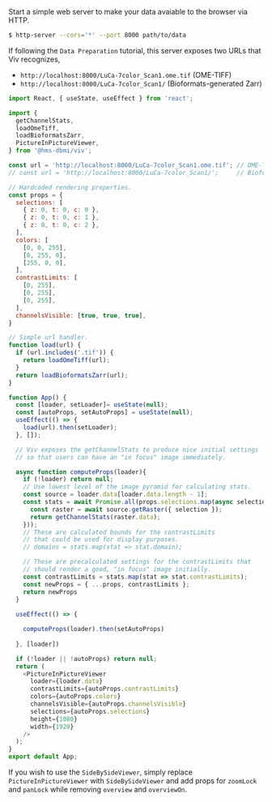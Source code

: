 Start a simple web server to make your data avaiable to the browser via HTTP.

```bash
$ http-server --cors='*' --port 8000 path/to/data
```

If following the `Data Preparation` tutorial, this server exposes two URLs that Viv
recognizes,

- `http://localhost:8000/LuCa-7color_Scan1.ome.tif` (OME-TIFF)
- `http://localhost:8000/LuCa-7color_Scan1/` (Bioformats-generated Zarr)

```javascript
import React, { useState, useEffect } from 'react';

import {
  getChannelStats,
  loadOmeTiff,
  loadBioformatsZarr,
  PictureInPictureViewer,
} from '@hms-dbmi/viv';

const url = 'http://localhost:8000/LuCa-7color_Scan1.ome.tif'; // OME-TIFF
// const url = 'http://localhost:8000/LuCa-7color_Scan1/';     // Bioformats-Zarr

// Hardcoded rendering properties.
const props = {
  selections: [
    { z: 0, t: 0, c: 0 },
    { z: 0, t: 0, c: 1 },
    { z: 0, t: 0, c: 2 },
  ],
  colors: [
    [0, 0, 255],
    [0, 255, 0],
    [255, 0, 0],
  ],
  contrastLimits: [
    [0, 255],
    [0, 255],
    [0, 255],
  ],
  channelsVisible: [true, true, true],
}

// Simple url handler.
function load(url) {
  if (url.includes('.tif')) {
    return loadOmeTiff(url);
  }
  return loadBioformatsZarr(url);
}

function App() {
  const [loader, setLoader]= useState(null);
  const [autoProps, setAutoProps] = useState(null);
  useEffect(() => {
    load(url).then(setLoader);
  }, []);

  // Viv exposes the getChannelStats to produce nice initial settings
  // so that users can have an "in focus" image immediately.

  async function computeProps(loader){
    if (!loader) return null;
    // Use lowest level of the image pyramid for calculating stats.
    const source = loader.data[loader.data.length - 1];
    const stats = await Promise.all(props.selections.map(async selection => {
      const raster = await source.getRaster({ selection });
      return getChannelStats(raster.data);
    }));
    // These are calculated bounds for the contrastLimits
    // that could be used for display purposes.
    // domains = stats.map(stat => stat.domain);

    // These are precalculated settings for the contrastLimits that
    // should render a good, "in focus" image initially.
    const contrastLimits = stats.map(stat => stat.contrastLimits);
    const newProps = { ...props, contrastLimits };
    return newProps
  }
  
  useEffect(() => {

    computeProps(loader).then(setAutoProps)
    
  }, [loader])

  if (!loader || !autoProps) return null;
  return (
    <PictureInPictureViewer
      loader={loader.data}
      contrastLimits={autoProps.contrastLimits}
      colors={autoProps.colors}
      channelsVisible={autoProps.channelsVisible}
      selections={autoProps.selections}
      height={1080}
      width={1920}
    />
  );
}
export default App;

```

If you wish to use the `SideBySideViewer`, simply replace `PictureInPictureViewer` with `SideBySideViewer` and add props for `zoomLock` and `panLock` while removing `overview` and `overviewOn`.
